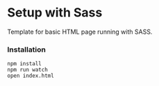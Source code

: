 # Setup with Sass

Template for basic HTML page running with SASS.

### Installation

```
npm install
npm run watch
open index.html
```
